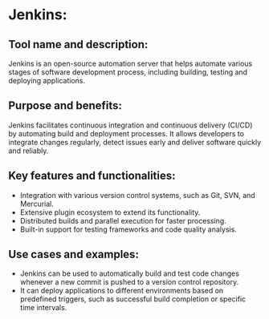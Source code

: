 # Jenkins:

## Tool name and description: 
Jenkins is an open-source automation server that helps automate various stages of software development process, including building, testing and deploying applications.  

## Purpose and benefits: 
Jenkins facilitates continuous integration and continuous delivery (CI/CD) by automating build and deployment processes. It allows developers to integrate changes regularly, detect issues early and deliver software quickly and reliably.

## Key features and functionalities:
- Integration with various version control systems, such as Git, SVN, and Mercurial.
- Extensive plugin ecosystem to extend its functionality.
- Distributed builds and parallel execution for faster processing.
- Built-in support for testing frameworks and code quality analysis.

## Use cases and examples:
- Jenkins can be used to automatically build and test code changes whenever a new commit is pushed to a version control repository.
- It can deploy applications to different environments based on predefined triggers, such as successful build completion or specific time intervals.

